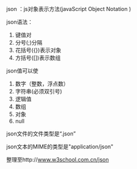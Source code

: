 json ：js对象表示方法(javaScript Object Notation )

json语法：

1. 键值对
2. 分号(;)分隔
3. 花括号({})表示对象
4. 方括号([])表示数组

json值可以使

1. 数字（整数，浮点数）
2. 字符串(必须双引号)
3. 逻辑值
4. 数组
5. 对象
6. null

json文件的文件类型是“.json”

json文本的MIME的类型是"application/json"



整理至http://www.w3school.com.cn/json

